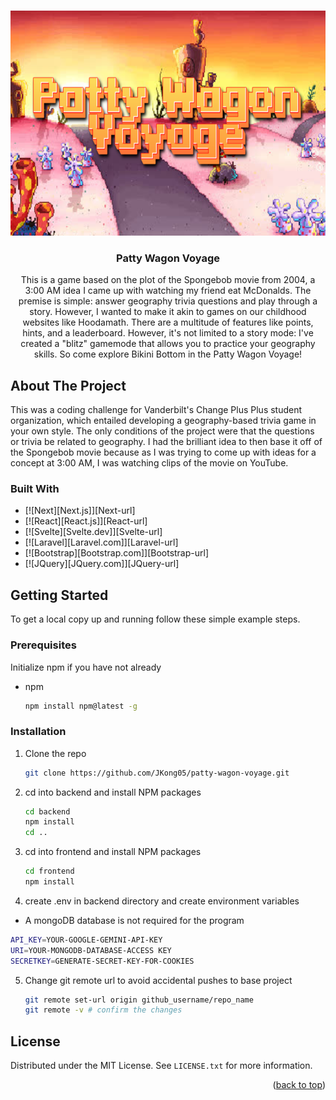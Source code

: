 <a id="readme-top"></a>

<!-- PROJECT LOGO -->
<br />
<div align="center">
  <a href="https://github.com/github_username/repo_name">
    <img src="/frontend/src/assets/pattywagon.png" alt="Logo" width="1080" height="360">
  </a>

<h3 align="center">Patty Wagon Voyage</h3>

  <p align="center">
    This is a game based on the plot of the Spongebob movie from 2004, a 3:00 AM idea I came up with
    watching my friend eat McDonalds. The premise is simple: answer geography trivia questions and play through a story.
    However, I wanted to make it akin to games on our childhood websites like Hoodamath. There are a multitude 
    of features like points, hints, and a leaderboard. However, it's not limited to a story mode: I've created a "blitz"
    gamemode that allows you to practice your geography skills. So come explore Bikini Bottom in the Patty Wagon Voyage!
    <br />
  </p>
</div>

<!-- ABOUT THE PROJECT -->

## About The Project
This was a coding challenge for Vanderbilt's Change Plus Plus student organization, which entailed developing a 
geography-based trivia game in your own style. The only conditions of the project were that the questions or trivia
be related to geography. I had the brilliant idea to then base it off of the Spongebob movie because as I was trying to
come up with ideas for a concept at 3:00 AM, I was watching clips of the movie on YouTube.

### Built With

- [![Next][Next.js]][Next-url]
- [![React][React.js]][React-url]
- [![Svelte][Svelte.dev]][Svelte-url]
- [![Laravel][Laravel.com]][Laravel-url]
- [![Bootstrap][Bootstrap.com]][Bootstrap-url]
- [![JQuery][JQuery.com]][JQuery-url]

<!-- GETTING STARTED -->

## Getting Started

To get a local copy up and running follow these simple example steps.

### Prerequisites
Initialize npm if you have not already
- npm
  ```sh
  npm install npm@latest -g
  ```

### Installation

1. Clone the repo
   ```sh
   git clone https://github.com/JKong05/patty-wagon-voyage.git
   ```
2. cd into backend and install NPM packages
   ```sh
   cd backend
   npm install
   cd ..
   ```
3. cd into frontend and install NPM packages
   ```sh
   cd frontend
   npm install
   ```
4. create .env in backend directory and create environment variables
  - A mongoDB database is not required for the program
   ```sh
   API_KEY=YOUR-GOOGLE-GEMINI-API-KEY
   URI=YOUR-MONGODB-DATABASE-ACCESS KEY
   SECRETKEY=GENERATE-SECRET-KEY-FOR-COOKIES
   ```
5. Change git remote url to avoid accidental pushes to base project
   ```sh
   git remote set-url origin github_username/repo_name
   git remote -v # confirm the changes
   ```

<!-- LICENSE -->

## License

Distributed under the MIT License. See `LICENSE.txt` for more information.

<p align="right">(<a href="#readme-top">back to top</a>)</p>